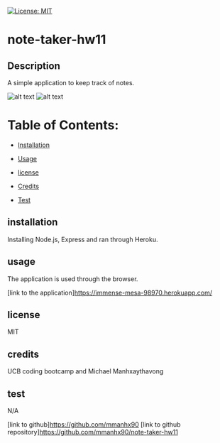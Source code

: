   [![License: MIT](https://img.shields.io/badge/License-MIT-yellow.svg)](https://opensource.org/licenses/MIT)

# note-taker-hw11

## Description

  A simple application to keep track of notes.

  ![alt text](assets/images/Screenshot1)
  ![alt text](assets/images/Screenshot2)
 
 
  # Table of Contents:
  * [Installation](#installation)
  * [Usage](#usage)
  
 * [license](#license)

  * [Credits](#credits)
  * [Test](#test)
  

  ## installation
  Installing Node.js, Express and ran through Heroku.

  ## usage
  The application is used through the browser.
  
  [link to the application]<https://immense-mesa-98970.herokuapp.com/>
  
## license

  MIT

  ## credits
  UCB coding bootcamp and Michael Manhxaythavong 

  ## test
  N/A

  [link to github]<https://github.com/mmanhx90>
  [link to github repository]<https://github.com/mmanhx90/note-taker-hw11>


